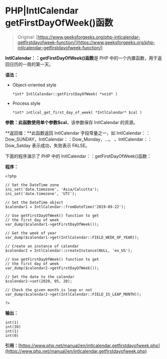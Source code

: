# PHP|IntlCalendar getFirstDayOfWeek()函数

> Original: [https://www.geeksforgeeks.org/php-intlcalendar-getfirstdayofweek-function/](https://www.geeksforgeeks.org/php-intlcalendar-getfirstdayofweek-function/)

**IntlCalendar：：getFirstDayOfWeek()函数**是 PHP 中的一个内置函数，用于返回日历的一周的第一天。

**语法：**

*   Object-oriented style

    ```
    *int* IntlCalendar::getFirstDayOfWeek( *void* )
    ```

*   Process style

    ```
    *int* intlcal_get_first_day_of_week( *IntlCalendar* $cal )
    ```

**参数：**此函数使用单个参数**$cal**，该参数保存 IntlCalendar 的资源。

**返回值：**此函数返回 IntlCalendar 字段常量之一，如 IntlCalendar：：Dow_SUNDAY，IntlCalendar：：Dow_Monday，…。 ，IntlCalendar：：Dow_Satday 表示成功，失败表示 FALSE。

下面的程序演示了 PHP 中的 IntlCalendar：：getFirstDayOfWeek()函数：

**程序：**

```
<?php

// Set the DateTime zone
ini_set('date.timezone', 'Asia/Calcutta');
ini_set('date.timezone', 'UTC');

// Set the DateTime object
$calendar1 = IntlCalendar::fromDateTime('2019-09-22');

// Use getFirstDayOfWeek() function to get
// the first day of week
var_dump($calendar1->getFirstDayOfWeek());

// Get the week of year
var_dump($calendar1->get(IntlCalendar::FIELD_WEEK_OF_YEAR));

// Create an instance of calendar
$calendar2 = IntlCalendar::createInstance(NULL, 'en_US');

// Use getFirstDayOfWeek() function to get
// the first day of week
var_dump($calendar2->getFirstDayOfWeek());

// Set the date to the calendar
$calendar2->set(2020, 05, 20);

// Check the given month is leap or not
var_dump($calendar2->get(IntlCalendar::FIELD_IS_LEAP_MONTH)); 

?>
```

**输出：**

```
int(1)
int(39)
int(1)
int(0)

```

**引用：**[https://www.php.net/manual/en/intlcalendar.getfirstdayofweek.php](https://www.php.net/manual/en/intlcalendar.getfirstdayofweek.php)